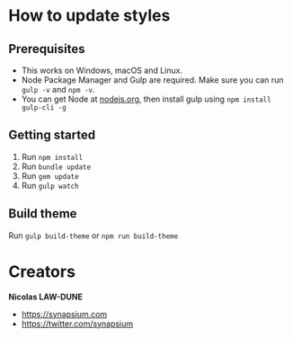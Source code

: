 


# How to update styles

## Prerequisites

- This works on Windows, macOS and Linux.
- Node Package Manager and Gulp are required. Make sure you can run `gulp -v` and `npm -v`.
- You can get Node at [nodejs.org](https://nodejs.org), then install gulp using `npm install gulp-cli -g`

## Getting started

1. Run `npm install`
2. Run `bundle update`
2. Run `gem update`
4. Run `gulp watch`

## Build theme

Run `gulp build-theme` or `npm run build-theme`

# Creators

**Nicolas LAW-DUNE**

- <https://synapsium.com>
- <https://twitter.com/synapsium>
